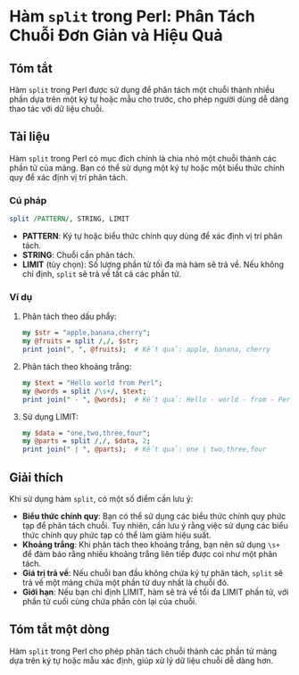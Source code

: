 <!--
Meta Description: # Hàm `split` trong Perl: Phân Tách Chuỗi Đơn Giản và Hiệu Quả ## Tóm tắt Hàm `split` trong Perl được sử dụng để phân tách một chuỗi thành nhiều phần ...
Meta Keywords: phân, tách, split, chuỗi, perl
-->

# Hàm `split` trong Perl: Phân Tách Chuỗi Đơn Giản và Hiệu Quả

## Tóm tắt
Hàm `split` trong Perl được sử dụng để phân tách một chuỗi thành nhiều phần dựa trên một ký tự hoặc mẫu cho trước, cho phép người dùng dễ dàng thao tác với dữ liệu chuỗi.

## Tài liệu
Hàm `split` trong Perl có mục đích chính là chia nhỏ một chuỗi thành các phần tử của mảng. Bạn có thể sử dụng một ký tự hoặc một biểu thức chính quy để xác định vị trí phân tách.

### Cú pháp
```perl
split /PATTERN/, STRING, LIMIT
```

- **PATTERN**: Ký tự hoặc biểu thức chính quy dùng để xác định vị trí phân tách.
- **STRING**: Chuỗi cần phân tách.
- **LIMIT** (tùy chọn): Số lượng phần tử tối đa mà hàm sẽ trả về. Nếu không chỉ định, `split` sẽ trả về tất cả các phần tử.

### Ví dụ
1. Phân tách theo dấu phẩy:
   ```perl
   my $str = "apple,banana,cherry";
   my @fruits = split /,/, $str;
   print join(", ", @fruits);  # Kết quả: apple, banana, cherry
   ```

2. Phân tách theo khoảng trắng:
   ```perl
   my $text = "Hello world from Perl";
   my @words = split /\s+/, $text;
   print join(" - ", @words);  # Kết quả: Hello - world - from - Perl
   ```

3. Sử dụng LIMIT:
   ```perl
   my $data = "one,two,three,four";
   my @parts = split /,/, $data, 2;
   print join(" | ", @parts);  # Kết quả: one | two,three,four
   ```

## Giải thích
Khi sử dụng hàm `split`, có một số điểm cần lưu ý:

- **Biểu thức chính quy**: Bạn có thể sử dụng các biểu thức chính quy phức tạp để phân tách chuỗi. Tuy nhiên, cần lưu ý rằng việc sử dụng các biểu thức chính quy phức tạp có thể làm giảm hiệu suất.
- **Khoảng trắng**: Khi phân tách theo khoảng trắng, bạn nên sử dụng `\s+` để đảm bảo rằng nhiều khoảng trắng liên tiếp được coi như một phân tách.
- **Giá trị trả về**: Nếu chuỗi ban đầu không chứa ký tự phân tách, `split` sẽ trả về một mảng chứa một phần tử duy nhất là chuỗi đó.
- **Giới hạn**: Nếu bạn chỉ định LIMIT, hàm sẽ trả về tối đa LIMIT phần tử, với phần tử cuối cùng chứa phần còn lại của chuỗi.

## Tóm tắt một dòng
Hàm `split` trong Perl cho phép phân tách chuỗi thành các phần tử mảng dựa trên ký tự hoặc mẫu xác định, giúp xử lý dữ liệu chuỗi dễ dàng hơn.